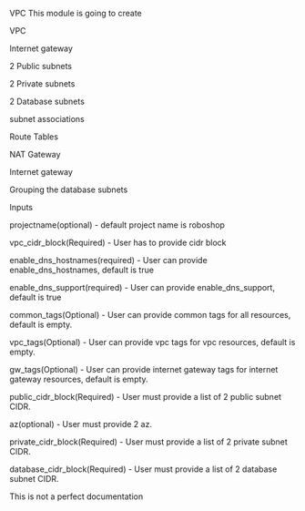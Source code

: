 
VPC
This module is going to create

VPC

Internet gateway

2 Public subnets

2 Private subnets

2 Database subnets

subnet associations

Route Tables

NAT Gateway

Internet gateway

Grouping the database subnets

Inputs

projectname(optional) - default project name is roboshop

vpc_cidr_block(Required) - User has to provide cidr block

enable_dns_hostnames(required) - User can provide enable_dns_hostnames, default is true

enable_dns_support(required) - User can provide enable_dns_support, default is true


common_tags(Optional) - User can provide common tags for all resources, default is empty.

vpc_tags(Optional) - User can provide vpc tags for vpc resources, default is empty.

gw_tags(Optional) - User can provide internet gateway tags for internet gateway resources, default is empty.

public_cidr_block(Required) - User must provide a list of 2 public subnet CIDR.

az(optional) - User must provide 2 az.

private_cidr_block(Required) - User must provide a list of 2 private subnet CIDR.

database_cidr_block(Required) - User must provide a list of 2 database subnet CIDR.

This is not a perfect documentation 